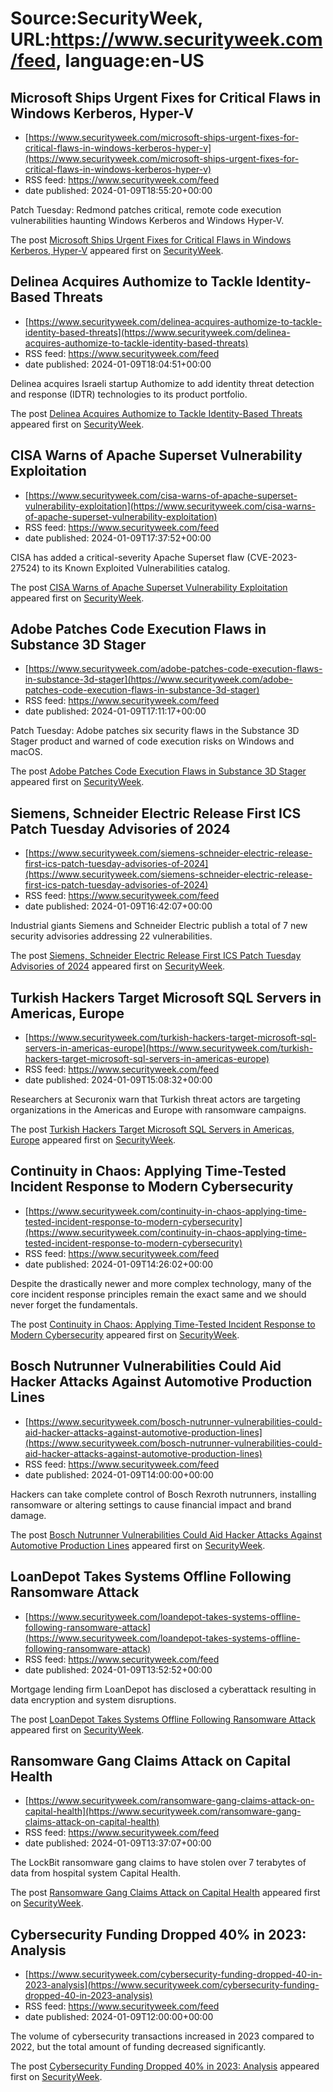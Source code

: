 # Source:SecurityWeek, URL:https://www.securityweek.com/feed, language:en-US

## Microsoft Ships Urgent Fixes for Critical Flaws in Windows Kerberos, Hyper-V
 - [https://www.securityweek.com/microsoft-ships-urgent-fixes-for-critical-flaws-in-windows-kerberos-hyper-v](https://www.securityweek.com/microsoft-ships-urgent-fixes-for-critical-flaws-in-windows-kerberos-hyper-v)
 - RSS feed: https://www.securityweek.com/feed
 - date published: 2024-01-09T18:55:20+00:00

<p>Patch Tuesday: Redmond patches critical, remote code execution vulnerabilities haunting Windows Kerberos and Windows Hyper-V.</p>
<p>The post <a href="https://www.securityweek.com/microsoft-ships-urgent-fixes-for-critical-flaws-in-windows-kerberos-hyper-v/">Microsoft Ships Urgent Fixes for Critical Flaws in Windows Kerberos, Hyper-V</a> appeared first on <a href="https://www.securityweek.com">SecurityWeek</a>.</p>

## Delinea Acquires Authomize to Tackle Identity-Based Threats
 - [https://www.securityweek.com/delinea-acquires-authomize-to-tackle-identity-based-threats](https://www.securityweek.com/delinea-acquires-authomize-to-tackle-identity-based-threats)
 - RSS feed: https://www.securityweek.com/feed
 - date published: 2024-01-09T18:04:51+00:00

<p>Delinea acquires Israeli startup Authomize to add identity threat detection and response (IDTR) technologies to its product portfolio.</p>
<p>The post <a href="https://www.securityweek.com/delinea-acquires-authomize-to-tackle-identity-based-threats/">Delinea Acquires Authomize to Tackle Identity-Based Threats</a> appeared first on <a href="https://www.securityweek.com">SecurityWeek</a>.</p>

## CISA Warns of Apache Superset Vulnerability Exploitation
 - [https://www.securityweek.com/cisa-warns-of-apache-superset-vulnerability-exploitation](https://www.securityweek.com/cisa-warns-of-apache-superset-vulnerability-exploitation)
 - RSS feed: https://www.securityweek.com/feed
 - date published: 2024-01-09T17:37:52+00:00

<p>CISA has added a critical-severity Apache Superset flaw (CVE-2023-27524) to its Known Exploited Vulnerabilities catalog.</p>
<p>The post <a href="https://www.securityweek.com/cisa-warns-of-apache-superset-vulnerability-exploitation/">CISA Warns of Apache Superset Vulnerability Exploitation</a> appeared first on <a href="https://www.securityweek.com">SecurityWeek</a>.</p>

## Adobe Patches Code Execution Flaws in Substance 3D Stager
 - [https://www.securityweek.com/adobe-patches-code-execution-flaws-in-substance-3d-stager](https://www.securityweek.com/adobe-patches-code-execution-flaws-in-substance-3d-stager)
 - RSS feed: https://www.securityweek.com/feed
 - date published: 2024-01-09T17:11:17+00:00

<p>Patch Tuesday: Adobe patches six security flaws in the Substance 3D Stager product and warned of code execution risks on Windows and macOS.</p>
<p>The post <a href="https://www.securityweek.com/adobe-patches-code-execution-flaws-in-substance-3d-stager/">Adobe Patches Code Execution Flaws in Substance 3D Stager</a> appeared first on <a href="https://www.securityweek.com">SecurityWeek</a>.</p>

## Siemens, Schneider Electric Release First ICS Patch Tuesday Advisories of 2024
 - [https://www.securityweek.com/siemens-schneider-electric-release-first-ics-patch-tuesday-advisories-of-2024](https://www.securityweek.com/siemens-schneider-electric-release-first-ics-patch-tuesday-advisories-of-2024)
 - RSS feed: https://www.securityweek.com/feed
 - date published: 2024-01-09T16:42:07+00:00

<p>Industrial giants Siemens and Schneider Electric publish a total of 7 new security advisories addressing 22 vulnerabilities. </p>
<p>The post <a href="https://www.securityweek.com/siemens-schneider-electric-release-first-ics-patch-tuesday-advisories-of-2024/">Siemens, Schneider Electric Release First ICS Patch Tuesday Advisories of 2024</a> appeared first on <a href="https://www.securityweek.com">SecurityWeek</a>.</p>

## Turkish Hackers Target Microsoft SQL Servers in Americas, Europe
 - [https://www.securityweek.com/turkish-hackers-target-microsoft-sql-servers-in-americas-europe](https://www.securityweek.com/turkish-hackers-target-microsoft-sql-servers-in-americas-europe)
 - RSS feed: https://www.securityweek.com/feed
 - date published: 2024-01-09T15:08:32+00:00

<p>Researchers at Securonix warn that Turkish threat actors are targeting organizations in the Americas and Europe with ransomware campaigns.</p>
<p>The post <a href="https://www.securityweek.com/turkish-hackers-target-microsoft-sql-servers-in-americas-europe/">Turkish Hackers Target Microsoft SQL Servers in Americas, Europe</a> appeared first on <a href="https://www.securityweek.com">SecurityWeek</a>.</p>

## Continuity in Chaos: Applying Time-Tested Incident Response to Modern Cybersecurity
 - [https://www.securityweek.com/continuity-in-chaos-applying-time-tested-incident-response-to-modern-cybersecurity](https://www.securityweek.com/continuity-in-chaos-applying-time-tested-incident-response-to-modern-cybersecurity)
 - RSS feed: https://www.securityweek.com/feed
 - date published: 2024-01-09T14:26:02+00:00

<p>Despite the drastically newer and more complex technology, many of the core incident response principles remain the exact same and we should never forget the fundamentals.</p>
<p>The post <a href="https://www.securityweek.com/continuity-in-chaos-applying-time-tested-incident-response-to-modern-cybersecurity/">Continuity in Chaos: Applying Time-Tested Incident Response to Modern Cybersecurity</a> appeared first on <a href="https://www.securityweek.com">SecurityWeek</a>.</p>

## Bosch Nutrunner Vulnerabilities Could Aid Hacker Attacks Against Automotive Production Lines
 - [https://www.securityweek.com/bosch-nutrunner-vulnerabilities-could-aid-hacker-attacks-against-automotive-production-lines](https://www.securityweek.com/bosch-nutrunner-vulnerabilities-could-aid-hacker-attacks-against-automotive-production-lines)
 - RSS feed: https://www.securityweek.com/feed
 - date published: 2024-01-09T14:00:00+00:00

<p>Hackers can take complete control of Bosch Rexroth nutrunners, installing ransomware or altering settings to cause financial impact and brand damage.</p>
<p>The post <a href="https://www.securityweek.com/bosch-nutrunner-vulnerabilities-could-aid-hacker-attacks-against-automotive-production-lines/">Bosch Nutrunner Vulnerabilities Could Aid Hacker Attacks Against Automotive Production Lines</a> appeared first on <a href="https://www.securityweek.com">SecurityWeek</a>.</p>

## LoanDepot Takes Systems Offline Following Ransomware Attack
 - [https://www.securityweek.com/loandepot-takes-systems-offline-following-ransomware-attack](https://www.securityweek.com/loandepot-takes-systems-offline-following-ransomware-attack)
 - RSS feed: https://www.securityweek.com/feed
 - date published: 2024-01-09T13:52:52+00:00

<p>Mortgage lending firm LoanDepot has disclosed a cyberattack resulting in data encryption and system disruptions.</p>
<p>The post <a href="https://www.securityweek.com/loandepot-takes-systems-offline-following-ransomware-attack/">LoanDepot Takes Systems Offline Following Ransomware Attack</a> appeared first on <a href="https://www.securityweek.com">SecurityWeek</a>.</p>

## Ransomware Gang Claims Attack on Capital Health
 - [https://www.securityweek.com/ransomware-gang-claims-attack-on-capital-health](https://www.securityweek.com/ransomware-gang-claims-attack-on-capital-health)
 - RSS feed: https://www.securityweek.com/feed
 - date published: 2024-01-09T13:37:07+00:00

<p>The LockBit ransomware gang claims to have stolen over 7 terabytes of data from hospital system Capital Health.</p>
<p>The post <a href="https://www.securityweek.com/ransomware-gang-claims-attack-on-capital-health/">Ransomware Gang Claims Attack on Capital Health</a> appeared first on <a href="https://www.securityweek.com">SecurityWeek</a>.</p>

## Cybersecurity Funding Dropped 40% in 2023: Analysis
 - [https://www.securityweek.com/cybersecurity-funding-dropped-40-in-2023-analysis](https://www.securityweek.com/cybersecurity-funding-dropped-40-in-2023-analysis)
 - RSS feed: https://www.securityweek.com/feed
 - date published: 2024-01-09T12:00:00+00:00

<p>The volume of cybersecurity transactions increased in 2023 compared to 2022, but the total amount of funding decreased significantly.</p>
<p>The post <a href="https://www.securityweek.com/cybersecurity-funding-dropped-40-in-2023-analysis/">Cybersecurity Funding Dropped 40% in 2023: Analysis</a> appeared first on <a href="https://www.securityweek.com">SecurityWeek</a>.</p>

